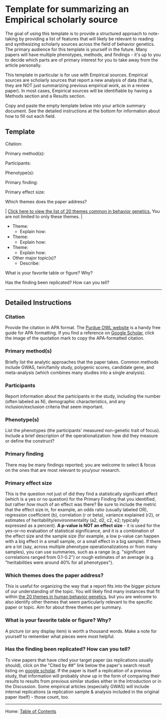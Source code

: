 # Template for summarizing an Empirical scholarly source

The goal of using this template is to provide a structured approach to note-taking by providing a list of features that will likely be relevant to reading and synthesizing scholarly sources across the field of behavior genetics. The primary audience for this template is yourself in the future. Many papers will have multiple phenotypes, methods, and findings - it's up to you to decide which parts are of primary interest for you to take away from the article personally.

This template in particular is for use with Empirical sources. Empirical sources are scholarly sources that report a new analysis of data (that is, they are NOT just summarizing previous empirical work, as in a review paper). In most cases, Empirical sources will be identifiable by having a Methods section and a Results section.

Copy and paste the empty template below into your article summary document. See the detailed instructions at the bottom for information about how to fill out each field.

## Template

Citation: 

Primary method(s): 

Participants: 

Phenotype(s): 

Primary finding:

Primary effect size:

Which themes does the paper address?

| [Click here to view the list of 20 themes common in behavior genetics.](../ch01/1.3_20_themes_in_behavior_genetics.md) You are not limited to only these themes. |

- Theme:
	- Explain how:
- Theme:
	- Explain how:
- Theme:
	- Explain how:
- Other major topic(s)?
	- Describe:

What is your favorite table or figure? Why?

Has the finding been replicated? How can you tell?

--------

## Detailed Instructions

### Citation

Provide the citation in APA format. The [Purdue OWL website](https://owl.purdue.edu/owl/research_and_citation/apa_style/apa_formatting_and_style_guide/reference_list_author_authors.html) is a handy free guide for APA formatting. If you find a reference on [Google Scholar](https://scholar.google.com/), click the image of the quotation mark to copy the APA-formatted citation.

### Primary method(s)

Briefly list the analytic approaches that the paper takes. Common methods include GWAS, twin/family study, polygenic scores, candidate gene, and meta-analysis (which combines many studies into a single analysis).

### Participants

Report information about the participants in the study, including the number (often labeled as N), demographic characteristics, and any inclusion/exclusion criteria that seem important.

### Phenotype(s)

List the phenotypes (the participants' measured non-genetic trait of focus). Include a brief description of the operationalization: how did they measure or define the construct?

### Primary finding

There may be many findings reported; you are welcome to select & focus on the ones that are most relevant to you/your research.

### Primary effect size

This is the question not just of did they find a statistically significant effect (which is a yes or no question) for the Primary Finding that you identified, but rather *how much* of an effect was there? Be sure to include the metric that the effect size in, for example, an odds ratio (usually labeled OR), regression coefficient (b), correlation (r or beta), variance explained (r2), or estimates of heritability/environmentality (a2, d2, c2, e2; typically expressed as a percent). **A p-value is NOT an effect size** - it is used for the yes-or-no evaluation of statistical significance, and it is a combination of the effect size and the sample size (for example, a low p-value can happen with a big effect in a small sample, or a small effect in a big sample). If there are a lot (say, across multiple phenotype operationalizations or from many samples), you can use summaries, such as a range (e.g. "significant correlations ranged from 0.1-0.2") or rough estimates of an average (e.g. "heritabilities were around 40% for all phenotypes").

### Which themes does the paper address?

This is useful for organizing the way that a report fits into the bigger picture of our understanding of the topic. You will likely find many instances that fit within [the 20 themes in human behavior genetics](../ch01/1.3_20_themes_in_behavior_genetics.md), but you are welcome to also identify other themes that seem particularly relevant to the specific paper or topic. Aim for about three themes per summary.

### What is your favorite table or figure? Why?

A picture (or any display item) is worth a thousand words. Make a note for yourself to remember what pieces were most helpful.

### Has the finding been replicated? How can you tell?

To view papers that have cited your target paper (as replications usually should), click on the "Cited by ##" link below the paper's search result listing on [google scholar](https://scholar.google.com/). If the paper is itself a replication of a previous study, that information will probably show up in the form of comparing their results to results from previous similar studies either in the Introduction or in the Discussion. Some empirical articles (especially GWAS) will include internal replications (a replication sample & analysis included in the original paper itself) - those count, too. 

------------------------------------------------

Home: [Table of Contents](../index.md)
